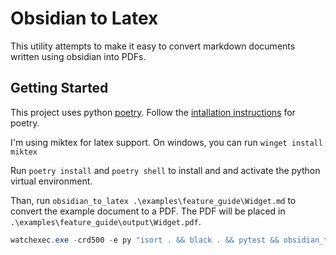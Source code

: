 # Obsidian to Latex

This utility attempts to make it easy to convert markdown documents written using obsidian into PDFs.

## Getting Started

This project uses python [poetry](https://python-poetry.org/).  Follow the [intallation instructions](https://python-poetry.org/docs/#installation) for poetry.

I'm using miktex for latex support.  On windows, you can run `winget install miktex`

Run `poetry install` and `poetry shell` to install and and activate the python virtual environment.

Than, run `obsidian_to_latex .\examples\feature_guide\Widget.md` to convert the example document to a PDF.  The PDF will be placed in `.\examples\feature_guide\output\Widget.pdf`.

```powershell
watchexec.exe -crd500 -e py "isort . && black . && pytest && obsidian_to_latex.cmd .\examples\feature_guide\Widget.md"
```
